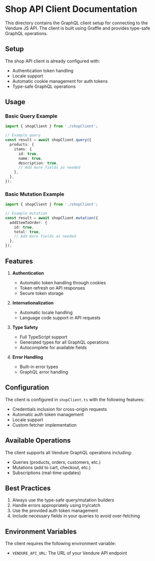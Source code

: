 # Shop API Client Documentation

This directory contains the GraphQL client setup for connecting to the Vendure JS API. The client is built using Graffle and provides type-safe GraphQL operations.

## Setup

The shop API client is already configured with:

- Authentication token handling
- Locale support
- Automatic cookie management for auth tokens
- Type-safe GraphQL operations

## Usage

### Basic Query Example

```typescript
import { shopClient } from './shopClient';

// Example query
const result = await shopClient.query({
  products: {
    items: {
      id: true,
      name: true,
      description: true,
      // Add more fields as needed
    },
  },
});
```

### Basic Mutation Example

```typescript
import { shopClient } from './shopClient';

// Example mutation
const result = await shopClient.mutation({
  addItemToOrder: {
    id: true,
    total: true,
    // Add more fields as needed
  },
});
```

## Features

1. **Authentication**

   - Automatic token handling through cookies
   - Token refresh on API responses
   - Secure token storage

2. **Internationalization**

   - Automatic locale handling
   - Language code support in API requests

3. **Type Safety**

   - Full TypeScript support
   - Generated types for all GraphQL operations
   - Autocomplete for available fields

4. **Error Handling**
   - Built-in error types
   - GraphQL error handling

## Configuration

The client is configured in `shopClient.ts` with the following features:

- Credentials inclusion for cross-origin requests
- Automatic auth token management
- Locale support
- Custom fetcher implementation

## Available Operations

The client supports all Vendure GraphQL operations including:

- Queries (products, orders, customers, etc.)
- Mutations (add to cart, checkout, etc.)
- Subscriptions (real-time updates)

## Best Practices

1. Always use the type-safe query/mutation builders
2. Handle errors appropriately using try/catch
3. Use the provided auth token management
4. Include necessary fields in your queries to avoid over-fetching

## Environment Variables

The client requires the following environment variable:

- `VENDURE_API_URL`: The URL of your Vendure API endpoint

